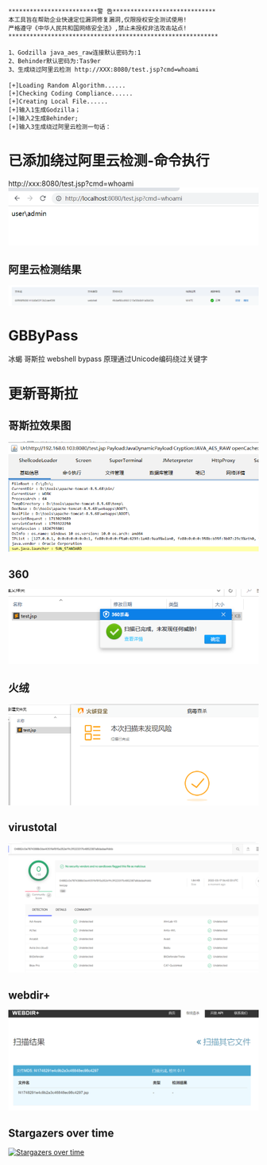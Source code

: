 ```
*************************警 告*****************************
本工具旨在帮助企业快速定位漏洞修复漏洞,仅限授权安全测试使用!
严格遵守《中华人民共和国网络安全法》,禁止未授权非法攻击站点!
***********************************************************

1、Godzilla java_aes_raw连接默认密码为:1
2、Behinder默认密码为:Tas9er
3、生成绕过阿里云检测 http://XXX:8080/test.jsp?cmd=whoami

[+]Loading Random Algorithm......
[+]Checking Coding Compliance......
[+]Creating Local File......
[+]输入1生成Godzilla；
[+]输入2生成Behinder;
[+]输入3生成绕过阿里云检测一句话：
```

# 已添加绕过阿里云检测-命令执行
http://xxx:8080/test.jsp?cmd=whoami
![](images/demoali.png)
## 阿里云检测结果
![](images/passali.png)
# GBByPass
冰蝎 哥斯拉 webshell bypass 原理通过Unicode编码绕过关键字
# 更新哥斯拉
## 哥斯拉效果图
![](images/godz.png)
## 360 
![](images/360.png)
## 火绒
![](images/fir.png)
## virustotal
![](images/img.png)
## webdir+
![](images/webdir+.png)


## Stargazers over time

[![Stargazers over time](https://starchart.cc/czz1233/GBByPass.svg)](https://starchart.cc/czz1233/GBByPass)
